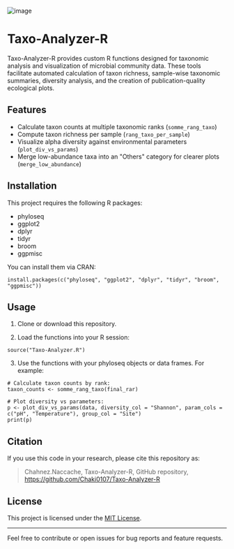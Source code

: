 ![image](https://github.com/user-attachments/assets/1080de67-a746-4bc1-9168-d3dedf7d4c7e)


# Taxo-Analyzer-R

Taxo-Analyzer-R provides custom R functions designed for taxonomic analysis and visualization of microbial community data. These tools facilitate automated calculation of taxon richness, sample-wise taxonomic summaries, diversity analysis, and the creation of publication-quality ecological plots.

## Features

- Calculate taxon counts at multiple taxonomic ranks (`somme_rang_taxo`)
- Compute taxon richness per sample (`rang_taxo_per_sample`)
- Visualize alpha diversity against environmental parameters (`plot_div_vs_params`)
- Merge low-abundance taxa into an "Others" category for clearer plots (`merge_low_abundance`)

## Installation

This project requires the following R packages:

- phyloseq
- ggplot2
- dplyr
- tidyr
- broom
- ggpmisc

You can install them via CRAN: 
```
install.packages(c("phyloseq", "ggplot2", "dplyr", "tidyr", "broom", "ggpmisc"))
```
## Usage

1. Clone or download this repository.

2. Load the functions into your R session:

```
source("Taxo-Analyzer.R")
```

3. Use the functions with your phyloseq objects or data frames. For example:

```
# Calculate taxon counts by rank:
taxon_counts <- somme_rang_taxo(final_rar)

# Plot diversity vs parameters:
p <- plot_div_vs_params(data, diversity_col = "Shannon", param_cols = c("pH", "Temperature"), group_col = "Site")
print(p)
```


## Citation

If you use this code in your research, please cite this repository as:

> Chahnez.Naccache, Taxo-Analyzer-R, GitHub repository, https://github.com/Chaki0107/Taxo-Analyzer-R

## License

This project is licensed under the [MIT License](LICENSE).

---

Feel free to contribute or open issues for bug reports and feature requests.

